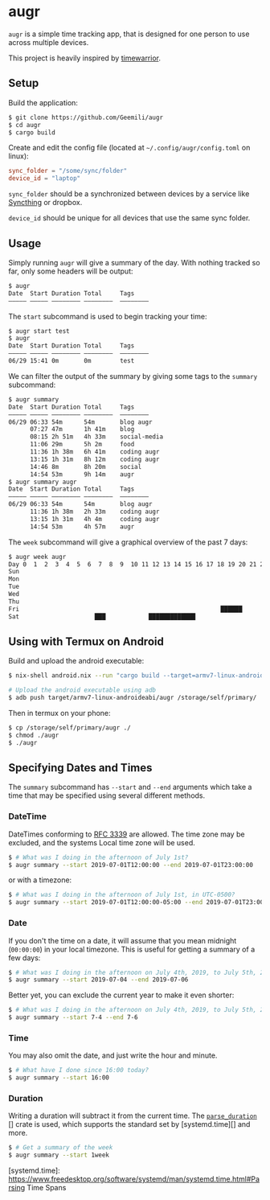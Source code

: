 # augr

`augr` is a simple time tracking app, that is designed for one person
to use across multiple devices.

This project is heavily inspired by [timewarrior][].

## Setup

Build the application:

```sh
$ git clone https://github.com/Geemili/augr
$ cd augr
$ cargo build
```

Create and edit the config file (located at `~/.config/augr/config.toml`
on linux):

```toml
sync_folder = "/some/sync/folder"
device_id = "laptop"
```

`sync_folder` should be a synchronized between devices by a service like
[Syncthing][] or dropbox.

`device_id` should be unique for all devices that use the same sync folder.

## Usage

Simply running `augr` will give a summary of the day. With nothing
tracked so far, only some headers will be output:

```sh
$ augr
Date  Start Duration Total     Tags
――――― ――――― ―――――――― ――――――――  ――――――――
```

The `start` subcommand is used to begin tracking your time:

```sh
$ augr start test
$ augr
Date  Start Duration Total     Tags
――――― ――――― ―――――――― ――――――――  ――――――――
06/29 15:41 0m       0m        test
```

We can filter the output of the summary by giving some tags to the `summary`
subcommand:

```sh
$ augr summary
Date  Start Duration Total     Tags
――――― ――――― ―――――――― ――――――――  ――――――――
06/29 06:33 54m      54m       blog augr
      07:27 47m      1h 41m    blog
      08:15 2h 51m   4h 33m    social-media
      11:06 29m      5h 2m     food
      11:36 1h 38m   6h 41m    coding augr
      13:15 1h 31m   8h 12m    coding augr
      14:46 8m       8h 20m    social
      14:54 53m      9h 14m    augr
$ augr summary augr
Date  Start Duration Total     Tags
――――― ――――― ―――――――― ――――――――  ――――――――
06/29 06:33 54m      54m       blog augr
      11:36 1h 38m   2h 33m    coding augr
      13:15 1h 31m   4h 4m     coding augr
      14:54 53m      4h 57m    augr
```

The `week` subcommand will give a graphical overview of the past 7 days:

```sh
$ augr week augr
Day 0  1  2  3  4  5  6  7  8  9  10 11 12 13 14 15 16 17 18 19 20 21 22 23 
Sun                                                                         
Mon                                                                         
Tue                                                                         
Wed                                                                         
Thu                                                                         
Fri                                                        ██████           
Sat                     ███            █████████████                        
```

## Using with Termux on Android

Build and upload the android executable:

```sh
$ nix-shell android.nix --run "cargo build --target=armv7-linux-androideabi"

# Upload the android executable using adb
$ adb push target/armv7-linux-androideabi/augr /storage/self/primary/
```

Then in termux on your phone:

```sh
$ cp /storage/self/primary/augr ./
$ chmod ./augr
$ ./augr
```

[timewarrior]: https://taskwarrior.org/docs/timewarrior/index.html
[Syncthing]: https://syncthing.net/

## Specifying Dates and Times

The `summary` subcommand has `--start` and `--end` arguments which take a time
that may be specified using several different methods.

### DateTime

DateTimes conforming to [RFC 3339][rfc3339] are allowed. The time zone may be
excluded, and the systems Local time zone will be used.

```sh
$ # What was I doing in the afternoon of July 1st?
$ augr summary --start 2019-07-01T12:00:00 --end 2019-07-01T23:00:00
```

or with a timezone:

```sh
$ # What was I doing in the afternoon of July 1st, in UTC-0500?
$ augr summary --start 2019-07-01T12:00:00-05:00 --end 2019-07-01T23:00:00-05:00
```

[rfc3339]: https://en.wikipedia.org/wiki/ISO_8601

### Date

If you don't the time on a date, it will assume that you mean midnight
(`00:00:00`) in your local timezone. This is useful for getting a summary of
a few days:

```sh
$ # What was I doing in the afternoon on July 4th, 2019, to July 5th, 2019?
$ augr summary --start 2019-07-04 --end 2019-07-06
```

Better yet, you can exclude the current year to make it even shorter:

```sh
$ # What was I doing in the afternoon on July 4th, 2019, to July 5th, 2019?
$ augr summary --start 7-4 --end 7-6
```

### Time

You may also omit the date, and just write the hour and minute.

```sh
$ # What have I done since 16:00 today?
$ augr summary --start 16:00
```

### Duration

Writing a duration will subtract it from the current time. The [`parse_duration`]
[] crate is used, which supports the standard set by [systemd.time][] and more.

```sh
$ # Get a summary of the week
$ augr summary --start 1week
```

[`parse_duration`]: https://crates.io/crates/parse_duration
[systemd.time]: https://www.freedesktop.org/software/systemd/man/systemd.time.html#Parsing Time Spans
